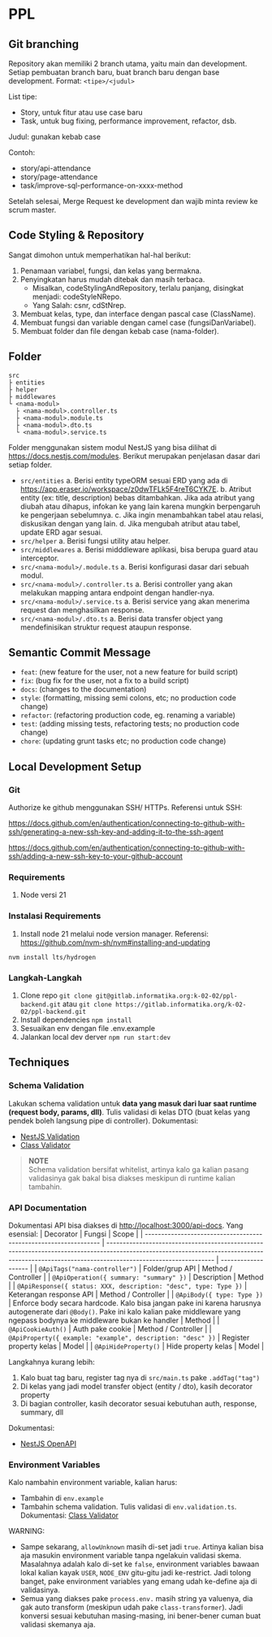 # PPL

## Git branching

Repository akan memiliki 2 branch utama, yaitu main dan development.
Setiap pembuatan branch baru, buat branch baru dengan base development.
Format: `<tipe>/<judul>`

List tipe:

- Story, untuk fitur atau use case baru
- Task, untuk bug fixing, performance improvement, refactor, dsb.

Judul: gunakan kebab case

Contoh:

- story/api-attendance
- story/page-attendance
- task/improve-sql-performance-on-xxxx-method

Setelah selesai, Merge Request ke development dan wajib minta review ke scrum master.

## Code Styling & Repository

Sangat dimohon untuk memperhatikan hal-hal berikut:

1. Penamaan variabel, fungsi, dan kelas yang bermakna.
2. Penyingkatan harus mudah ditebak dan masih terbaca.
   - Misalkan, codeStylingAndRepository, terlalu panjang, disingkat menjadi: codeStyleNRepo.
   - Yang Salah: csnr, cdStNrep.
3. Membuat kelas, type, dan interface dengan pascal case (ClassName).
4. Membuat fungsi dan variable dengan camel case (fungsiDanVariabel).
5. Membuat folder dan file dengan kebab case (nama-folder).

## Folder

```
src
├ entities
├ helper
├ middlewares
└ <nama-modul>
  ├ <nama-modul>.controller.ts
  ├ <nama-modul>.module.ts
  ├ <nama-modul>.dto.ts
  └ <nama-modul>.service.ts

```

Folder menggunakan sistem modul NestJS yang bisa dilihat di https://docs.nestjs.com/modules.
Berikut merupakan penjelasan dasar dari setiap folder.

- `src/entities`
  a. Berisi entity typeORM sesuai ERD yang ada di https://app.eraser.io/workspace/z0dwTFLk5F4reT6CYK7E.
  b. Atribut entity (ex: title, description) bebas ditambahkan. Jika ada atribut yang diubah
  atau dihapus, infokan ke yang lain karena mungkin berpengaruh ke pengerjaan sebelumnya.
  c. Jika ingin menambahkan tabel atau relasi, diskusikan dengan yang lain.
  d. Jika mengubah atribut atau tabel, update ERD agar sesuai.
- `src/helper`
  a. Berisi fungsi utility atau helper.
- `src/middlewares`
  a. Berisi midddleware aplikasi, bisa berupa guard atau interceptor.
- `src/<nama-modul>/.module.ts`
  a. Berisi konfigurasi dasar dari sebuah modul.
- `src/<nama-modul>/.controller.ts`
  a. Berisi controller yang akan melakukan mapping antara endpoint dengan handler-nya.
- `src/<nama-modul>/.service.ts`
  a. Berisi service yang akan menerima request dan menghasilkan response.
- `src/<nama-modul>/.dto.ts`
  a. Berisi data transfer object yang mendefinisikan struktur request ataupun response.

## Semantic Commit Message

- `feat`: (new feature for the user, not a new feature for build script)
- `fix`: (bug fix for the user, not a fix to a build script)
- `docs`: (changes to the documentation)
- `style`: (formatting, missing semi colons, etc; no production code change)
- `refactor`: (refactoring production code, eg. renaming a variable)
- `test`: (adding missing tests, refactoring tests; no production code change)
- `chore`: (updating grunt tasks etc; no production code change)

## Local Development Setup

### Git

Authorize ke github menggunakan SSH/ HTTPs. Referensi untuk SSH:

https://docs.github.com/en/authentication/connecting-to-github-with-ssh/generating-a-new-ssh-key-and-adding-it-to-the-ssh-agent

https://docs.github.com/en/authentication/connecting-to-github-with-ssh/adding-a-new-ssh-key-to-your-github-account

### Requirements

1. Node versi 21

### Instalasi Requirements

1. Install node 21 melalui node version manager. Referensi: https://github.com/nvm-sh/nvm#installing-and-updating

`nvm install lts/hydrogen`

### Langkah-Langkah

1. Clone repo `git clone git@gitlab.informatika.org:k-02-02/ppl-backend.git` atau `git clone https://gitlab.informatika.org/k-02-02/ppl-backend.git`
2. Install dependencies `npm install`
3. Sesuaikan env dengan file .env.example
4. Jalankan local dev derver `npm run start:dev`

## Techniques

### Schema Validation

Lakukan schema validation untuk **data yang masuk dari luar saat runtime (request body, params, dll)**. Tulis validasi di kelas DTO (buat kelas yang pendek boleh langsung pipe di controller). Dokumentasi:

- [NestJS Validation](https://docs.nestjs.com/techniques/validation)
- [Class Validator](https://www.npmjs.com/package/@nestjs/class-validator/v/0.13.1)

> **NOTE** <br> Schema validation bersifat whitelist, artinya kalo ga kalian pasang validasinya gak bakal bisa diakses meskipun di runtime kalian tambahin.

### API Documentation

Dokumentasi API bisa diakses di [http://localhost:3000/api-docs](http://localhost:3000/api-docs). Yang esensial:
| Decorator | Fungsi | Scope |
| ---------------------------------------------------------------- | --------------------------------------------------------------------------------------------------------------------------------------------------------------------------------------------- | ------------------- |
| `@ApiTags("nama-controller")` | Folder/grup API | Method / Controller |
| `@ApiOperation({ summary: "summary" })` | Description | Method |
| `@ApiResponse({ status: XXX, description: "desc", type: Type })` | Keterangan response API | Method / Controller |
| `@ApiBody({ type: Type })` | Enforce body secara hardcode. Kalo bisa jangan pake ini karena harusnya autogenerate dari `@Body()`. Pake ini kalo kalian pake middleware yang ngepass bodynya ke middleware bukan ke handler | Method |
| `@ApiCookieAuth()` | Auth pake cookie | Method / Controller |
| `@ApiProperty({ example: "example", description: "desc" })` | Register property kelas | Model |
| `@ApiHideProperty()` | Hide property kelas | Model |

Langkahnya kurang lebih:

1. Kalo buat tag baru, register tag nya di `src/main.ts` pake `.addTag("tag")`
2. Di kelas yang jadi model transfer object (entity / dto), kasih decorator property
3. Di bagian controller, kasih decorator sesuai kebutuhan auth, response, summary, dll

Dokumentasi:

- [NestJS OpenAPI](https://docs.nestjs.com/openapi/introduction)

### Environment Variables

Kalo nambahin environment variable, kalian harus:

- Tambahin di `env.example`
- Tambahin schema validation. Tulis validasi di `env.validation.ts`. Dokumentasi: [Class Validator](https://www.npmjs.com/package/@nestjs/class-validator/v/0.13.1)

WARNING:

- Sampe sekarang, `allowUnknown` masih di-set jadi `true`. Artinya kalian bisa aja masukin environment variable tanpa ngelakuin validasi skema. Masalahnya adalah kalo di-set ke `false`, environment variables bawaan lokal kalian kayak `USER`, `NODE_ENV` gitu-gitu jadi ke-restrict. Jadi tolong banget, pake environment variables yang emang udah ke-define aja di validasinya.
- Semua yang diakses pake `process.env.` masih string ya valuenya, dia gak auto transform (meskipun udah pake `class-transformer`). Jadi konversi sesuai kebutuhan masing-masing, ini bener-bener cuman buat validasi skemanya aja.
